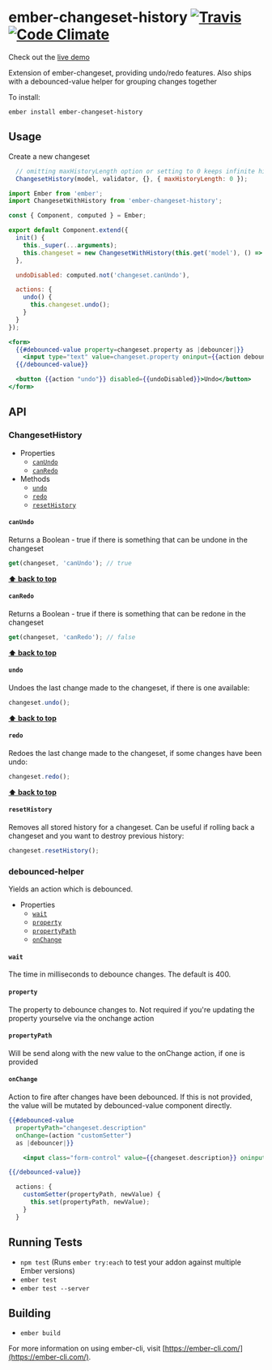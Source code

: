 # ember-changeset-history [![Travis](https://travis-ci.org/scazz010/ember-changeset-history.svg?branch=master)](https://travis-ci.org/scazz010/ember-changeset-history) [![Code Climate](https://img.shields.io/codeclimate/github/scazz010/ember-changeset-history.svg)](https://codeclimate.com/github/scazz010/ember-changeset-history)

Check out the [live demo](https://ember-changeset-history-demo.pagefrontapp.com)

Extension of ember-changeset, providing undo/redo features. Also ships with a debounced-value helper for grouping changes together

To install:

`ember install ember-changeset-history`

## Usage

Create a new changeset
```js
  // omitting maxHistoryLength option or setting to 0 keeps infinite history
  ChangesetHistory(model, validator, {}, { maxHistoryLength: 0 });
```

```js
import Ember from 'ember';
import ChangesetWithHistory from 'ember-changeset-history';

const { Component, computed } = Ember;

export default Component.extend({
  init() {
    this._super(...arguments);
    this.changeset = new ChangesetWithHistory(this.get('model'), () => true, {}, { maxHistoryLength: 100});
  },

  undoDisabled: computed.not('changeset.canUndo'),

  actions: {
    undo() {
      this.changeset.undo();
    }
  }
});
```

```hbs
<form>
  {{#debounced-value property=changeset.property as |debouncer|}}
    <input type="text" value=changeset.property oninput={{action debouncer value="target.value"}}>
  {{/debounced-value}}

  <button {{action "undo"}} disabled={{undoDisabled}}>Undo</button>
</form>
```

## API

### ChangesetHistory
* Properties
  + [`canUndo`](#canundo)
  + [`canRedo`](#canredo)
* Methods
  + [`undo`](#undo)
  + [`redo`](#redo)
  + [`resetHistory`](#resethistory)

#### `canUndo`

Returns a Boolean - true if there is something that can be undone in the changeset

```js
get(changeset, 'canUndo'); // true
```
**[⬆️ back to top](#api)**

#### `canRedo`

Returns a Boolean - true if there is something that can be redone in the changeset

```js
get(changeset, 'canRedo'); // false
```
**[⬆️ back to top](#api)**

#### `undo`

Undoes the last change made to the changeset, if there is one available:

```js
changeset.undo();
```

**[⬆️ back to top](#api)**

#### `redo`

Redoes the last change made to the changeset, if some changes have been undo:

```js
changeset.redo();
```

**[⬆️ back to top](#api)**

#### `resetHistory`

Removes all stored history for a changeset. Can be useful if rolling back a changeset and you want to destroy previous history:

```js
changeset.resetHistory();
```

### debounced-helper
Yields an action which is debounced.

* Properties
  + [`wait`](#wait)
  + [`property`](#property)
  + [`propertyPath`](#propertypath)
  + [`onChange`](#onchange)

#### `wait`

The time in milliseconds to debounce changes. The default is 400.

#### `property`

The property to debounce changes to. Not required if you're updating the property yourselve via the onchange action

#### `propertyPath`

Will be send along with the new value to the onChange action, if one is provided

#### `onChange`

Action to fire after changes have been debounced. If this is not provided, the value will be mutated by debounced-value component directly.

```hbs
{{#debounced-value
  propertyPath="changeset.description"
  onChange=(action "customSetter")
  as |debouncer|}}

    <input class="form-control" value={{changeset.description}} oninput={{action debouncer value="target.value"}}>

{{/debounced-value}}
```

```js
  actions: {
    customSetter(propertyPath, newValue) {
      this.set(propertyPath, newValue);
    }
  }
```


## Running Tests

* `npm test` (Runs `ember try:each` to test your addon against multiple Ember versions)
* `ember test`
* `ember test --server`

## Building

* `ember build`

For more information on using ember-cli, visit [https://ember-cli.com/](https://ember-cli.com/).
